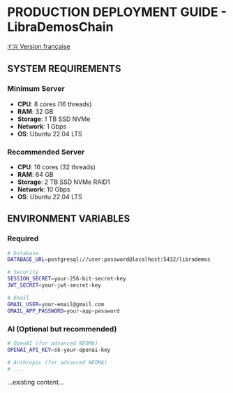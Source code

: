 # PRODUCTION DEPLOYMENT GUIDE - LibraDemosChain

[🇫🇷 Version française](../../LibraDemosChain-Copilote/LibraDemosChain-Copilote/PRODUCTION-DEPLOYMENT-GUIDE.md)

## SYSTEM REQUIREMENTS

### Minimum Server
- **CPU**: 8 cores (16 threads)
- **RAM**: 32 GB
- **Storage**: 1 TB SSD NVMe
- **Network**: 1 Gbps
- **OS**: Ubuntu 22.04 LTS

### Recommended Server
- **CPU**: 16 cores (32 threads)
- **RAM**: 64 GB
- **Storage**: 2 TB SSD NVMe RAID1
- **Network**: 10 Gbps
- **OS**: Ubuntu 22.04 LTS

## ENVIRONMENT VARIABLES

### Required
```bash
# Database
DATABASE_URL=postgresql://user:password@localhost:5432/librademos

# Security
SESSION_SECRET=your-256-bit-secret-key
JWT_SECRET=your-jwt-secret-key

# Email
GMAIL_USER=your-email@gmail.com
GMAIL_APP_PASSWORD=your-app-password
```

### AI (Optional but recommended)
```bash
# OpenAI (for advanced NEOMA)
OPENAI_API_KEY=sk-your-openai-key

# Anthropic (for advanced NEOMA)
# ...
```

...existing content...
